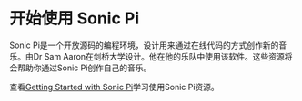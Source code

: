 # 开始使用 Sonic Pi

Sonic Pi是一个开放源码的编程环境，设计用来通过在线代码的方式创作新的音乐。由Dr Sam Aaron在剑桥大学设计。他在他的乐队中使用该软件。这些资源将会帮助你通过Sonic Pi创作自己的音乐。

查看[Getting Started with Sonic Pi](https://www.raspberrypi.org/learning/getting-started-with-sonic-pi/)学习使用Sonic Pi资源。